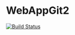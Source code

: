 # WebAppGit2
[![Build Status](https://dev.azure.com/pcpravin2309/Agile%20Project/_apis/build/status%2Fprafulpravin.WebAppGit?branchName=master)](https://dev.azure.com/pcpravin2309/Agile%20Project/_build/latest?definitionId=3&branchName=master)
